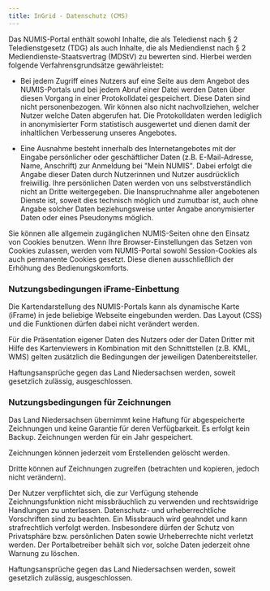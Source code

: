 ```yaml
---
title: InGrid - Datenschutz (CMS)
---
```


Das NUMIS-Portal enthält sowohl Inhalte, die als Teledienst nach § 2 Teledienstgesetz (TDG) als auch Inhalte, die als Mediendienst nach § 2 Mediendienste-Staatsvertrag (MDStV) zu bewerten sind. Hierbei werden folgende Verfahrensgrundsätze gewährleistet:

* Bei jedem Zugriff eines Nutzers auf eine Seite aus dem Angebot des NUMIS-Portals und bei jedem Abruf einer Datei werden Daten über diesen Vorgang in einer Protokolldatei gespeichert. Diese Daten sind nicht personenbezogen. Wir können also nicht nachvollziehen, welcher Nutzer welche Daten abgerufen hat. Die Protokolldaten werden lediglich in anonymisierter Form statistisch ausgewertet und dienen damit der inhaltlichen Verbesserung unseres Angebotes.

* Eine Ausnahme besteht innerhalb des Internetangebotes mit der Eingabe persönlicher oder geschäftlicher Daten (z.B. E-Mail-Adresse, Name, Anschrift) zur Anmeldung bei "Mein NUMIS". Dabei erfolgt die Angabe dieser Daten durch Nutzerinnen und Nutzer ausdrücklich freiwillig. Ihre persönlichen Daten werden von uns selbstverständlich nicht an Dritte weitergegeben. Die Inanspruchnahme aller angebotenen Dienste ist, soweit dies technisch möglich und zumutbar ist, auch ohne Angabe solcher Daten beziehungsweise unter Angabe anonymisierter Daten oder eines Pseudonyms möglich.

Sie können alle allgemein zugänglichen NUMIS-Seiten ohne den Einsatz von Cookies benutzen. Wenn Ihre Browser-Einstellungen das Setzen von Cookies zulassen, werden vom NUMIS-Portal sowohl Session-Cookies als auch permanente Cookies gesetzt. Diese dienen ausschließlich der Erhöhung des Bedienungskomforts.

### Nutzungsbedingungen iFrame-Einbettung

Die Kartendarstellung des NUMIS-Portals kann als dynamische Karte (iFrame) in jede beliebige Webseite eingebunden werden. Das Layout (CSS) und die Funktionen dürfen dabei nicht verändert werden.

Für die Präsentation eigener Daten des Nutzers oder der Daten Dritter mit Hilfe des Kartenviewers in Kombination mit den Schnittstellen (z.B. KML, WMS) gelten zusätzlich die Bedingungen der jeweiligen Datenbereitsteller.

Haftungsansprüche gegen das Land Niedersachsen werden, soweit gesetzlich zulässig, ausgeschlossen.

### Nutzungsbedingungen für Zeichnungen

Das Land Niedersachsen übernimmt keine Haftung für abgespeicherte Zeichnungen und keine Garantie für deren Verfügbarkeit. Es erfolgt kein Backup. Zeichnungen werden für ein Jahr gespeichert.

Zeichnungen können jederzeit vom Erstellenden gelöscht werden.

Dritte können auf Zeichnungen zugreifen (betrachten und kopieren, jedoch nicht verändern).

Der Nutzer verpflichtet sich, die zur Verfügung stehende Zeichnungsfunktion nicht missbräuchlich zu verwenden und rechtswidrige Handlungen zu unterlassen. Datenschutz- und urheberrechtliche Vorschriften sind zu beachten. Ein Missbrauch wird geahndet und kann strafrechtlich verfolgt werden. Insbesondere dürfen der Schutz von Privatsphäre bzw. persönlichen Daten sowie Urheberrechte nicht verletzt werden. Der Portalbetreiber behält sich vor, solche Daten jederzeit ohne Warnung zu löschen.

Haftungsansprüche gegen das Land Niedersachsen werden, soweit gesetzlich zulässig, ausgeschlossen.
